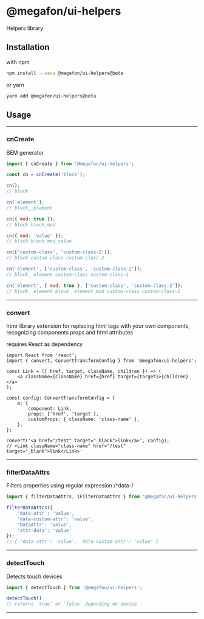 # @megafon/ui-helpers

Helpers library

## Installation

with npm
```bash
npm install --save @megafon/ui-helpers@beta
```

or yarn
```bash
yarn add @megafon/ui-helpers@beta
```

## Usage

---
### cnCreate
BEM generator

```js
import { cnCreate } from '@megafon/ui-helpers';

const cn = cnCreate('block');

cn();
// block

cn('element');
// block__element

cn({ mod: true });
// block block_mod

cn({ mod: 'value' });
// block block_mod_value

cn(['custom-class', 'custom-class-2']);
// block custom-class custom-class-2

cn('element', ['custom-class', 'custom-class-2']);
// block__element custom-class custom-class-2

cn('element', { mod: true }, ['custom-class', 'custom-class-2']);
// block__element block__element_mod custom-class custom-class-2
```

---
### convert
htmr library extension for replacing html tags with your own components, recognizing
components props and html attributes

requires React as dependency

```tsx
import React from 'react';
import { convert, ConvertTransformConfig } from '@megafon/ui-helpers';

const Link = ({ href, target, className, children }) => (
    <a className={className} href={href} target={target}>{children}</a>
);

const config: ConvertTransformConfig = {
    a: {
        component: Link,
        props: ['href', 'target'],
        customProps: { className: 'class-name' },
    },
};

convert('<a href="/test" target="_blank">link</a>', config);
// <Link className="class-name" href="/test" target="_blank">link</Link>'
```
---

### filterDataAttrs
Filters properties using regular expression /^data-/

```ts
import { filterDataAttrs, IFilterDataAttrs } from '@megafon/ui-helpers';

filterDataAttrs({
    'data-attr': 'value',
    'data-custom-attr': 'value',
    'DataAttr': 'value',
    'attr-data': 'value'
});
// { 'data-attr': 'value', 'data-custom-attr': 'value' }
```
---

### detectTouch
Detects touch devices

```js
import { detectTouch } from '@megafon/ui-helpers';

detectTouch()
// returns `true` or `false` depending on device

```
---
